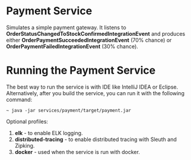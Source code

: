# Payment Service

Simulates a simple payment gateway. It listens to **OrderStatusChangedToStockConfirmedIntegrationEvent** and produces 
either **OrderPaymentSucceededIntegrationEvent** (70% chance) or **OrderPaymentFailedIntegrationEvent** (30% chance).

# Running the Payment Service
The best way to run the service is with IDE like IntelliJ IDEA or Eclipse. Alternatively, after you build the service,
you can run it with the following command:

    ~ java -jar services/payment/target/payment.jar

Optional profiles:
1. **elk** - to enable ELK logging.
2. **distributed-tracing** - to enable distributed tracing with Sleuth and Zipking.
3. **docker** - used when the service is run with docker.
